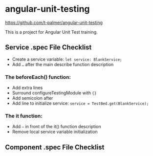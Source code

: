 # angular-unit-testing
https://github.com/t-palmer/angular-unit-testing

This is a project for Angular Unit Test training.

## Service .spec File Checklist
- Create a service variable: `let service: BlankService;`
- Add `…` after the main describe function description

### The beforeEach() function:
- Add extra lines
- Surround configureTestingModule with `{}`
- Add semicolon after
- Add line to initialize service: `service = TestBed.get(BlankService);`

### The it function:
- Add `–` in front of the it() function description
- Remove local service variable initialization





## Component .spec File Checklist



